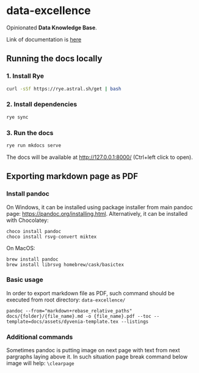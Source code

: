 # data-excellence

Opinionated **Data Knowledge Base**.

Link of documentation is [here](https://datakb.com)

## Running the docs locally

### 1. Install Rye

```bash
curl -sSf https://rye.astral.sh/get | bash
```

### 2. Install dependencies

```bash
rye sync
```

### 3. Run the docs

```bash
rye run mkdocs serve
```

The docs will be available at http://127.0.0.1:8000/ (Ctrl+left click to open).

## Exporting markdown page as PDF

### Install pandoc

On Windows, it can be installed using package installer from main pandoc page: https://pandoc.org/installing.html. Alternatively, it can be installed with Chocolatey:
```
choco install pandoc
choco install rsvg-convert miktex
```
On MacOS:
```
brew install pandoc
brew install librsvg homebrew/cask/basictex
```

### Basic usage

In order to export markdown file as PDF, such command should be executed from root directory: `data-excellence/`
```
pandoc --from="markdown+rebase_relative_paths" docs/{folder}/{file_name}.md -o {file_name}.pdf --toc --template=docs/assets/dyvenia-template.tex --listings
```

### Additional commands

Sometimes pandoc is putting image on next page with text from next pargraphs laying above it. In such situation page break command below image will help: `\clearpage`
